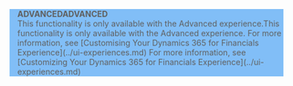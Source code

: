 <blockquote STYLE="background: #81BEF7;border-left:None"><span data-ttu-id="aa8d4-101"><b>ADVANCED</b></span><span class="sxs-lookup"><span data-stu-id="aa8d4-101"><b>ADVANCED</b></span></span><br /><span data-ttu-id="aa8d4-102">This functionality is only available with the Advanced experience.</span><span class="sxs-lookup"><span data-stu-id="aa8d4-102">This functionality is only available with the Advanced experience.</span></span> <span data-ttu-id="aa8d4-103">For more information, see [Customising Your Dynamics 365 for Financials Experience](../ui-experiences.md) </span><span class="sxs-lookup"><span data-stu-id="aa8d4-103">For more information, see [Customizing Your Dynamics 365 for Financials Experience](../ui-experiences.md) </span></span></blockquote>
